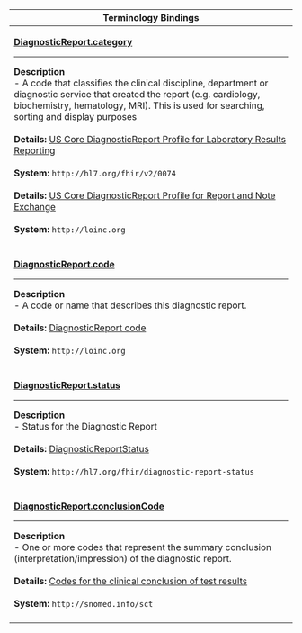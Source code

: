 |Terminology Bindings|
|---|
|<p>**[DiagnosticReport.category](http://hl7.org/fhir/diagnosticreport-definitions.html#DiagnosticReport.category)**<hr>**Description**<br>- A code that classifies the clinical discipline, department or diagnostic service that created the report (e.g. cardiology, biochemistry, hematology, MRI). This is used for searching, sorting and display purposes<br><br>**Details:** [US Core DiagnosticReport Profile for Laboratory Results Reporting](https://www.hl7.org/fhir/valueset-diagnostic-service-sections.html)<br><br>**System:** `http://hl7.org/fhir/v2/0074`<br><br>**Details:** [US Core DiagnosticReport Profile for Report and Note Exchange](http://hl7.org/fhir/R4/valueset-diagnostic-service-sections.html)<br><br>**System:** `http://loinc.org`<br><br>|
|<p>**[DiagnosticReport.code](http://hl7.org/fhir/diagnosticreport-definitions.html#DiagnosticReport.code)**<hr>**Description**<br>- A code or name that describes this diagnostic report.<br><br>**Details:** [DiagnosticReport code](https://www.hl7.org/fhir/valueset-report-codes.html)<br><br>**System:** `http://loinc.org`<br><br>|
|<p>**[DiagnosticReport.status](http://hl7.org/fhir/diagnosticreport-definitions.html#DiagnosticReport.status)**<hr>**Description**<br>- Status for the Diagnostic Report<br><br>**Details:** [DiagnosticReportStatus](http://hl7.org/fhir/valueset-diagnostic-report-status.html)<br><br>**System:** `http://hl7.org/fhir/diagnostic-report-status`<br><br>|
|<p>**[DiagnosticReport.conclusionCode](http://hl7.org/fhir/diagnosticreport-definitions.html#DiagnosticReport.conclusionCode)**<hr>**Description**<br>- One or more codes that represent the summary conclusion (interpretation/impression) of the diagnostic report.<br><br>**Details:** [Codes for the clinical conclusion of test results](http://hl7.org/fhir/valueset-clinical-findings.html)<br><br>**System:** `http://snomed.info/sct`<br><br>|
